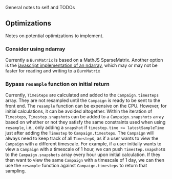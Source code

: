 General notes to self and TODOs

## Optimizations

Notes on potential optimizations to implement.

### Consider using ndarray

Currently a `BurnMatrix` is based on a MathJS SparseMatrix. Another option is the [javascript implementation of an ndarray](https://github.com/scijs/ndarray), which may or may not be faster for reading and writing to a `BurnMatrix`

### Bypass `resample` function on initial return

Currently, `TimeSteps` are calculated and added to the `Campaign.timesteps` array. They are not resampled until the `Campaign` is ready to be sent to the front end. The `resample` function can be expensive on the CPU. However, for initial calculations, it can be avoided altogether. Within the iteration of `Timesteps`, `Timestep.snapshot`s can be added to a `Campaign.snapshots` array based on whether or not they satisfy the same constraints used when using `resample`, i.e., only adding a `snapshot` if `timestep.time <= latestSampleTime` just after adding the `Timestep` to `Campaign.timesteps`. The `Campaign` will always need to keep track of all `Timestep`s, as if a user wants to view the `Campaign` with a different timescale. For example, if a user initially wants to view a `Campaign` with a timescale of 1 hour, we can push `Timestep.snapshot`s to the `Campaign.snapshots` array every hour upon initial calculation. If they then want to view the same `Campaign` with a timescale of 1 day, we can then use the `resample` function against `Campaign.timesteps` to return that sampling.
